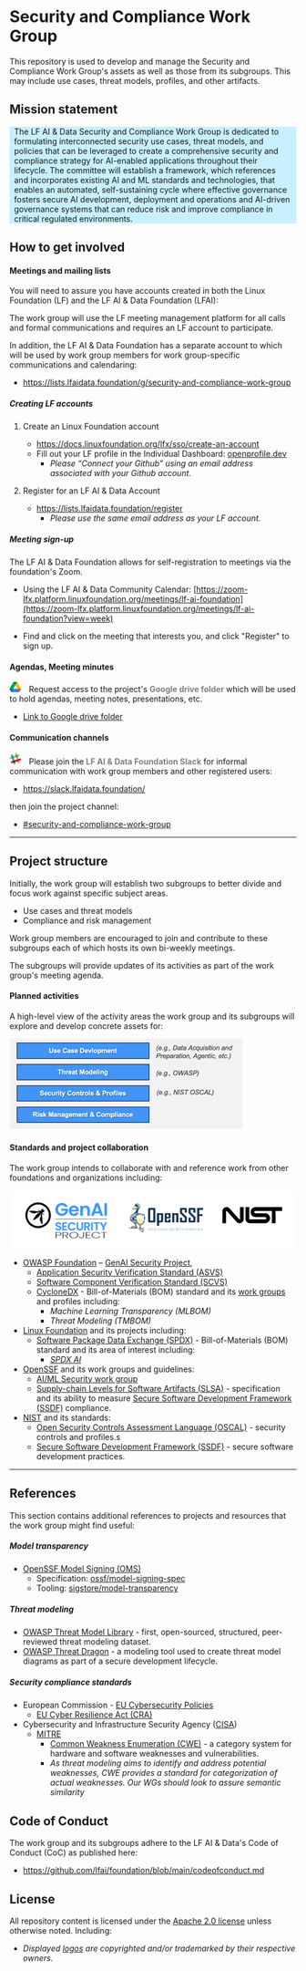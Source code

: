 
# Security and Compliance Work Group

This repository is used to develop and manage the Security and Compliance Work Group's assets as well as those from its subgroups.  This may include use cases, threat models, profiles, and other artifacts.

## Mission statement

 <div style="background-color: #C8F0FF;">
 <p style="margin: 8px;">
  The LF AI & Data Security and Compliance Work Group is dedicated to formulating interconnected security use cases, threat models, and policies that can be leveraged to create a comprehensive security and compliance strategy for AI-enabled applications throughout their lifecycle. The committee will establish a framework, which references and incorporates existing AI and ML standards and technologies, that enables an automated, self-sustaining cycle where effective governance fosters secure AI development, deployment and operations and AI-driven governance systems that can reduce risk and improve compliance in critical regulated environments.</p>
</div>

## How to get involved

#### Meetings and mailing lists

You will need to assure you have accounts created in both the Linux Foundation (LF) and the LF AI & Data Foundation (LFAI):

The work group will use the LF meeting management platform for all calls and formal communications and requires an LF account to participate.

In addition, the LF AI & Data Foundation has a separate account to which will be used by work group members for work group-specific communications and calendaring:

- https://lists.lfaidata.foundation/g/security-and-compliance-work-group


##### Creating LF accounts

1. Create an Linux Foundation account

    - https://docs.linuxfoundation.org/lfx/sso/create-an-account
    - Fill out your LF profile in the Individual Dashboard: [openprofile.dev](openprofile.dev)
        - *Please “Connect your Github” using an email address associated with your Github account.*

1. Register for an LF AI & Data Account
    - https://lists.lfaidata.foundation/register
        - *Please use the same email address as your LF account.*

##### Meeting sign-up

The LF AI & Data Foundation allows for self-registration to meetings via the foundation's Zoom.

- Using the LF AI & Data Community Calendar: [https://zoom-lfx.platform.linuxfoundation.org/meetings/lf-ai-foundation](https://zoom-lfx.platform.linuxfoundation.org/meetings/lf-ai-foundation?view=week)

- Find and click on the meeting that interests you, and click "Register" to sign up.

#### Agendas, Meeting minutes

<div><img src="images/logos/google-drive-40x36.png" style="width: 20px; margin-right: 10px;" alt="Google drive logo">
Request access to the project's <span style="color: gray;"><strong>Google drive folder</strong></span> which will be used to hold agendas, meeting notes, presentations, etc.

- [Link to Google drive folder](https://drive.google.com/drive/folders/0ABt8Tcg9DXLoUk9PVA)

#### Communication channels

<div><img src="images/logos/slack-logo-40x40.png" style="width: 20px; margin-right: 10px;" alt="Slack logo">
Please join the <span style="color: gray;"><strong>LF AI & Data Foundation Slack</strong></span> for informal communication with work group members and other registered users:</p>
</div>

- https://slack.lfaidata.foundation/

then join the project channel:

- [#security-and-compliance-work-group](https://lfaifoundation.slack.com/archives/C041ZAXCSJ0)

---

## Project structure

Initially, the work group will establish two subgroups to better divide and focus work against specific subject areas.

- Use cases and threat models
- Compliance and risk management

Work group members are encouraged to join and contribute to these subgroups each of which hosts its own bi-weekly meetings.

The subgroups will provide updates of its activities as part of the work group's meeting agenda.

#### Planned activities

A high-level view of the activity areas the work group and its subgroups will explore and develop concrete assets for:

![Planned activities diagram](images/diagrams/work-group-planned-activities-small.png)

#### Standards and project collaboration

The work group intends to collaborate with and reference work from other foundations and organizations including:

![](images/logos/collaboration-logos.png)

- [OWASP Foundation](https://owasp.org/)
    – [GenAI Security Project](https://genai.owasp.org/),
    - [Application Security Verification Standard (ASVS)](https://owasp.org/www-project-application-security-verification-standard/)
    - [Software Component Verification Standard (SCVS)](https://owasp.org/www-project-software-component-verification-standard/)
    - [CycloneDX](https://cyclonedx.org/) - Bill-of-Materials (BOM) standard and its [work groups](https://cyclonedx.org/participate/working-groups/) and profiles including:
        - *Machine Learning Transparency (MLBOM)*
        - *Threat Modeling (TMBOM)*
- [Linux Foundation](https://www.linuxfoundation.org/) and its projects including:
  - [Software Package Data Exchange (SPDX)](https://spdx.dev/) - Bill-of-Materials (BOM) standard and its area of interest including:
    - *[SPDX AI](https://spdx.dev/learn/areas-of-interest/ai/)*
- [OpenSSF](https://openssf.org/) and its work groups and guidelines:
    - [AI/ML Security work group](https://openssf.org/technical-initiatives/ai-ml-security/)
    - [Supply-chain Levels for Software Artifacts (SLSA)](https://openssf.org/projects/slsa/) - specification and its ability to measure [Secure Software Development Framework (SSDF)](https://csrc.nist.gov/Projects/ssdf) compliance.
- [NIST](https://www.nist.gov/) and its standards:
    - [Open Security Controls Assessment Language (OSCAL)](https://pages.nist.gov/OSCAL/) - security controls and profiles.s
    - [Secure Software Development Framework (SSDF)](https://csrc.nist.gov/Projects/ssdf) - secure software development practices.

---

## References

This section contains additional references to projects and resources that the work group might find useful:

##### Model transparency

- [OpenSSF Model Signing (OMS)]()
    - Specification: [ossf/model-signing-spec](https://github.com/ossf/model-signing-spec)
    - Tooling: [sigstore/model-transparency](https://github.com/sigstore/model-transparency)

##### Threat modeling

- [OWASP Threat Model Library](https://github.com/OWASP/www-project-threat-model-library) - first, open-sourced, structured, peer-reviewed threat modeling dataset.
- [OWASP Threat Dragon](https://owasp.org/www-project-threat-dragon/) - a modeling tool used to create threat model diagrams as part of a secure development lifecycle.


##### Security compliance standards

- European Commission - [EU Cybersecurity Policies](https://digital-strategy.ec.europa.eu/en/policies/cybersecurity-policies)
    - [EU Cyber Resilience Act (CRA)](https://digital-strategy.ec.europa.eu/en/policies/cyber-resilience-act)
- Cybersecurity and Infrastructure Security Agency ([CISA](https://www.cisa.gov/))
    - [MITRE](https://cwe.mitre.org/)
        - [Common Weakness Enumeration (CWE)](https://en.wikipedia.org/wiki/Common_Weakness_Enumeration) - a category system for hardware and software weaknesses and vulnerabilities.
        - *As threat modeling aims to identify and address potential weaknesses, CWE provides a standard for categorization of actual weaknesses. Our WGs should look to assure semantic similarity*


## Code of Conduct

The work group and its subgroups adhere to the LF AI & Data's Code of Conduct (CoC) as published here:

- https://github.com/lfai/foundation/blob/main/codeofconduct.md

## License

All repository content is licensed under the [Apache 2.0 license](LICENSE) unless otherwise noted. Including:

- *Displayed [logos](images/logos) are copyrighted and/or  trademarked by their respective owners.*
